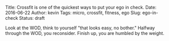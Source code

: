 Title: Crossfit is one of the quickest ways to put your ego in check.
Date: 2016-06-22
Author: kevin
Tags: micro, crossfit, fitness, ego
Slug: ego-in-check
Status: draft

Look at the WOD, think to yourself "that looks easy, no bother." Halfway through the WOD, you reconsider. Finish up, you are humbled by the weight.